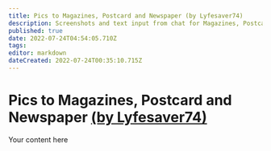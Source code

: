 ```yaml
---
title: Pics to Magazines, Postcard and Newspaper (by Lyfesaver74)
description: Screenshots and text input from chat for Magazines, Postcard, and Newspaper
published: true
date: 2022-07-24T04:54:05.710Z
tags: 
editor: markdown
dateCreated: 2022-07-24T00:35:10.715Z
---
```


# Pics to Magazines, Postcard and Newspaper [(by Lyfesaver74)](https://www.twitch.tv/lyfesaver74)
Your content here